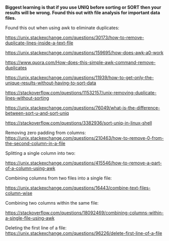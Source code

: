 **Biggest learning is that if you use UNIQ before sorting or SORT then your results will be wrong. Found this out with file analysis for important data files.**

Found this out when using awk to eliminate duplicates:

https://unix.stackexchange.com/questions/30173/how-to-remove-duplicate-lines-inside-a-text-file

https://unix.stackexchange.com/questions/159695/how-does-awk-a0-work

https://www.quora.com/How-does-this-simple-awk-command-remove-duplicates

https://unix.stackexchange.com/questions/11939/how-to-get-only-the-unique-results-without-having-to-sort-data

https://stackoverflow.com/questions/11532157/unix-removing-duplicate-lines-without-sorting

https://unix.stackexchange.com/questions/76049/what-is-the-difference-between-sort-u-and-sort-uniq

https://stackoverflow.com/questions/3382936/sort-uniq-in-linux-shell

Removing zero padding from columns:
https://unix.stackexchange.com/questions/210463/how-to-remove-0-from-the-second-column-in-a-file


Splitting a single column into two:

https://unix.stackexchange.com/questions/415546/how-to-remove-a-part-of-a-column-using-awk

Combining columns from two files into a single file:

https://unix.stackexchange.com/questions/16443/combine-text-files-column-wise

Combining two columns within the same file:

https://stackoverflow.com/questions/18092469/combining-columns-within-a-single-file-using-awk

Deleting the first line of a file:
https://unix.stackexchange.com/questions/96226/delete-first-line-of-a-file
